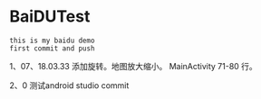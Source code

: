 # BaiDUTest
	this is my baidu demo
	first commit and push

1、07、18.03.33
    添加旋转。地图放大缩小。
    MainActivity 71-80 行。

2、0  测试android studio commit


